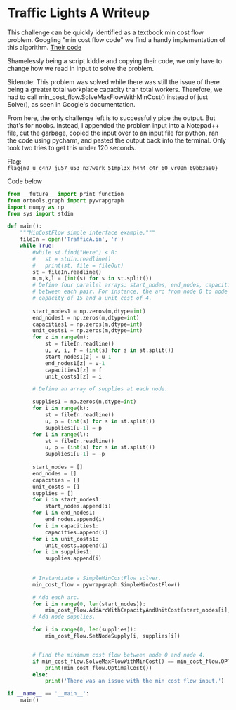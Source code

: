 # Traffic Lights A Writeup

This challenge can be quickly identified as a textbook min cost flow problem.
Googling "min cost flow code" we find a handy implementation of this algorithm.
  [Their code](https://developers.google.com/optimization/flow/mincostflow)

Shamelessly being a script kiddie and copying their code, we only have to change how we read in input to solve the problem.

Sidenote: This problem was solved while there was still the issue of there being a greater total workplace capacity than total workers. 
Therefore, we had to call min_cost_flow.SolveMaxFlowWithMinCost() instead of just Solve(), as seen in Google's documentation.

From here, the only challenge left is to successfully pipe the output. But that's for noobs. Instead, I appended the problem input into a Notepad++ file, cut the garbage, copied the input over to an input file for python, ran the code using pycharm, and pasted the output back into the terminal. Only took two tries to get this under 120 seconds.

Flag:
```flag{n0_u_c4n7_ju57_u53_n37w0rk_51mpl3x_h4h4_c4r_60_vr00m_69bb3a80}```

Code below
```python
from __future__ import print_function
from ortools.graph import pywrapgraph
import numpy as np
from sys import stdin

def main():
	"""MinCostFlow simple interface example."""
	fileIn = open('TrafficA.in', 'r')
	while True:
		#while st.find("Here") < 0:
		#	st = stdin.readline()
		#	print(st, file = fileOut) 
		st = fileIn.readline()
		n,m,k,l = (int(s) for s in st.split())
		# Define four parallel arrays: start_nodes, end_nodes, capacities, and unit costs
		# between each pair. For instance, the arc from node 0 to node 1 has a
		# capacity of 15 and a unit cost of 4.
		
		start_nodes1 = np.zeros(m,dtype=int)
		end_nodes1 = np.zeros(m,dtype=int)
		capacities1 = np.zeros(m,dtype=int)
		unit_costs1 = np.zeros(m,dtype=int)
		for z in range(m):
			st = fileIn.readline()
			u, v, i, f = (int(s) for s in st.split())
			start_nodes1[z] = u-1
			end_nodes1[z] = v-1
			capacities1[z] = f
			unit_costs1[z] = i

		# Define an array of supplies at each node.

		supplies1 = np.zeros(n,dtype=int)
		for i in range(k):
			st = fileIn.readline()
			u, p = (int(s) for s in st.split())
			supplies1[u-1] = p
		for i in range(l):
			st = fileIn.readline()
			u, p = (int(s) for s in st.split())
			supplies1[u-1] = -p
		
		start_nodes = []
		end_nodes = []
		capacities = []
		unit_costs = []
		supplies = []
		for i in start_nodes1:
			start_nodes.append(i)
		for i in end_nodes1:
			end_nodes.append(i)
		for i in capacities1:
			capacities.append(i)
		for i in unit_costs1:
			unit_costs.append(i)
		for i in supplies1:
			supplies.append(i)
		
		
		# Instantiate a SimpleMinCostFlow solver.
		min_cost_flow = pywrapgraph.SimpleMinCostFlow()

		# Add each arc.
		for i in range(0, len(start_nodes)):
			min_cost_flow.AddArcWithCapacityAndUnitCost(start_nodes[i], end_nodes[i],capacities[i], unit_costs[i])
		# Add node supplies.

		for i in range(0, len(supplies)):
			min_cost_flow.SetNodeSupply(i, supplies[i])


		# Find the minimum cost flow between node 0 and node 4.
		if min_cost_flow.SolveMaxFlowWithMinCost() == min_cost_flow.OPTIMAL:
			print(min_cost_flow.OptimalCost())
		else:
			print('There was an issue with the min cost flow input.')

if __name__ == '__main__':
	main()
```
